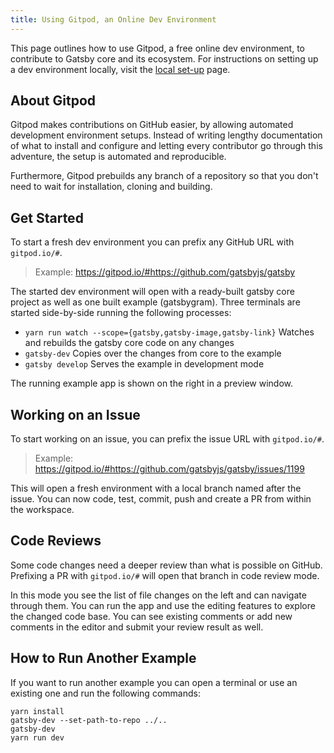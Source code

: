 ```yaml
---
title: Using Gitpod, an Online Dev Environment
---
```


This page outlines how to use Gitpod, a free online dev environment, to contribute to Gatsby core and its ecosystem. For instructions on setting up a dev environment locally, visit the [local set-up](/contributing/setting-up-your-local-dev-environment/) page.

## About Gitpod

Gitpod makes contributions on GitHub easier, by allowing automated development environment setups. Instead of writing lengthy documentation of what to install and configure and letting every contributor go through this adventure, the setup is automated and reproducible.

Furthermore, Gitpod prebuilds any branch of a repository so that you don't need to wait for installation, cloning and building.

## Get Started

To start a fresh dev environment you can prefix any GitHub URL with `gitpod.io/#`.

> Example: https://gitpod.io/#https://github.com/gatsbyjs/gatsby

The started dev environment will open with a ready-built gatsby core project as well as one built example (gatsbygram). Three terminals are started side-by-side running the following processes:

- `yarn run watch --scope={gatsby,gatsby-image,gatsby-link}` Watches and rebuilds the gatsby core code on any changes
- `gatsby-dev` Copies over the changes from core to the example
- `gatsby develop` Serves the example in development mode

The running example app is shown on the right in a preview window.

## Working on an Issue

To start working on an issue, you can prefix the issue URL with `gitpod.io/#`.

> Example: https://gitpod.io/#https://github.com/gatsbyjs/gatsby/issues/1199

This will open a fresh environment with a local branch named after the issue. You can now code, test, commit, push and create a PR from within the workspace.

## Code Reviews

Some code changes need a deeper review than what is possible on GitHub. Prefixing a PR with `gitpod.io/#` will open that branch in code review mode.

In this mode you see the list of file changes on the left and can navigate through them. You can run the app and use the editing features to explore the changed code base. You can see existing comments or add new comments in the editor and submit your review result as well.

## How to Run Another Example

If you want to run another example you can open a terminal or use an existing one and run the following commands:

```shell
yarn install
gatsby-dev --set-path-to-repo ../..
gatsby-dev
yarn run dev
```
